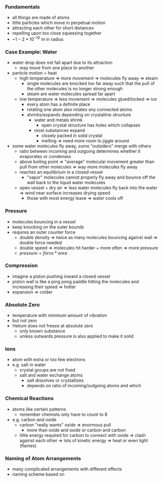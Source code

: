 ### Fundamentals
+ all things are made of atoms
+ little particles which move in perpetual motion
+ attracting each other for short distances
+ repelling  upon too close squeezing together
+ ~$1-2 * 10^{-10}$ m in radius

### Case Example: Water
+ water drop does not fall apart due to its attraction
	+ may move from one place to another
+ particle motion = heat
	+ high temperature => more movement => molecules fly away => steam
		+ single molecules are knocked too far away such that the pull of the other molecules is no longer strong enough
		+ steam are water molecules spread far apart
	+ low temperature => less movement => molecules glued/locked => ice
		+ every atom has a definite place
		+ rotating one atom also rotates any connected atoms
		+ shrinks/expands depending on crystalline structure
			+ water and metals shrink
				+ open crystal structure has holes which collapses
			+ most substances expand
				+ closely packed in solid crystal
				+ melting => need more room to jiggle around
+ some water molecules fly away, some "outsiders" merge with others
	+ ratio between incoming and outgoing determines whether it evaporates or condenses
	+ above boiling point => "average" molecular movement greater than pull from other molecules => way more molecules fly away
	+ reaches an equilibrium in a closed vessel
		+ "vapor" molecules cannot properly fly away and bounce off the wall back to the liquid water molecules 
	+ open vessel + dry air => less water molecules fly back into the water => wind near surface increases drying speed 
		+ those with most energy leave => water cools off

### Pressure
+ molecules bouncing in a vessel
+ keep knocking on the outer bounds
+ requires an outer counter force 
	+ double density => twice as many molecules bouncing against wall => double force needed
	+ double speed => molecules hit harder + more often => more pressure
	+ $pressure = force * area$


### Compression
+ imagine a piston pushing inward a closed vessel
+ piston wall is like a ping pong paddle hitting the molecules and increasing their speed => hotter
+ expansion => colder

### Absolute Zero
+ temperature with minimum amount of vibration
+ but not zero
+ Helium does not freeze at absolute zero
	+ only known substance
	+ unless outwards pressure is also applied to make it solid

### Ions
+ atom with extra or too few electrons
+ e.g. salt in water
	+ crystal groups are not fixed
	+ salt and water exchange atoms
		+ salt dissolves or crystallizes
		+ depends on ratio of incoming/outgoing atoms and which

### Chemical Reactions
+ atoms like certain patterns
	+ remember chemists only have to count to 8
+ e.g. carbon and oxide
	+ carbon "really wants" oxide => enormous pull
		+ more than oxide and oxide or carbon and carbon  
	+ little energy required for carbon to connect with oxide => clash against each other => lots of kinetic energy => heat or even light (flames)

### Naming of Atom Arrangements
+ many complicated arrangements with different effects
+ naming scheme based on 